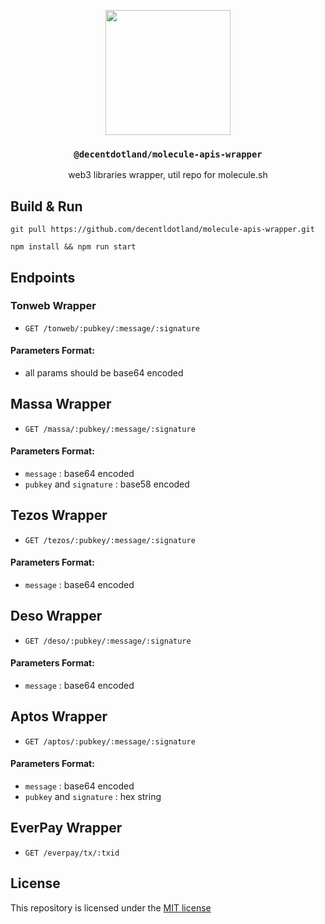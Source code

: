 <p align="center">
  <a href="https://decent.land">
    <img src="./img/new-logo.png" height="200">
  </a>
  <h3 align="center"><code>@decentdotland/molecule-apis-wrapper</code></h3>
  <p align="center">web3 libraries wrapper, util repo for molecule.sh</p>
</p>

## Build & Run

```console
git pull https://github.com/decentldotland/molecule-apis-wrapper.git

npm install && npm run start
```

## Endpoints

### Tonweb Wrapper

- `GET /tonweb/:pubkey/:message/:signature`

#### Parameters Format:
- all params should be base64 encoded

## Massa Wrapper

- `GET /massa/:pubkey/:message/:signature`

#### Parameters Format:
- `message` : base64 encoded
- `pubkey` and `signature` : base58 encoded

## Tezos Wrapper

- `GET /tezos/:pubkey/:message/:signature`

#### Parameters Format:
- `message` : base64 encoded

## Deso Wrapper

- `GET /deso/:pubkey/:message/:signature`

#### Parameters Format:
- `message` : base64 encoded

## Aptos Wrapper

- `GET /aptos/:pubkey/:message/:signature`

#### Parameters Format:
- `message` : base64 encoded
- `pubkey` and `signature` : hex string

## EverPay Wrapper

- `GET /everpay/tx/:txid`



## License
This repository is licensed under the [MIT license](./LICENSE)
